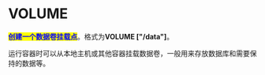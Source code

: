 # VOLUME

<mark style="color:blue;">**创建一个数据卷挂载点**</mark>。格式为**VOLUME \["/data"]**。

运行容器时可以从本地主机或其他容器挂载数据卷，一般用来存放数据库和需要保持的数据等。
